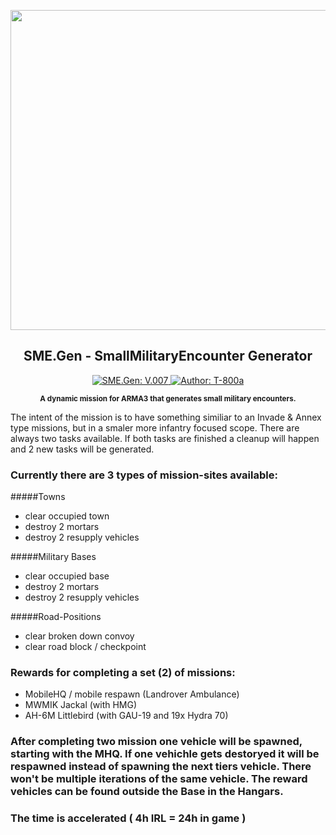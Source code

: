 <p align="center">
    <img src="https://github.com/T-800a/SME.Gen/blob/master/SMEGen_logo_tp.png" width="512">
</p>
<h2 align="center">SME.Gen - SmallMilitaryEncounter Generator</h2>
<p align="center">
    <a href="#">
        <img src="https://img.shields.io/badge/SME.Gen-V.007-green.svg?style=flat-square" alt="SME.Gen: V.007">
    </a>
    <a href="#">
        <img src="http://img.shields.io/badge/Author-T--800a-blue.svg?style=flat-square" alt="Author: T-800a">
    </a>
</p>
<p align="center"><sup><strong>A dynamic mission for ARMA3 that generates small military encounters.</strong></sup></p>

The intent of the mission is to have something similiar to an Invade & Annex type missions, but in a smaler more infantry focused scope. There are always two tasks available. If both tasks are finished a cleanup will happen and 2 new tasks will be generated.

### Currently there are 3 types of mission-sites available:
#####Towns
- clear occupied town
- destroy 2 mortars
- destroy 2 resupply vehicles

#####Military Bases
- clear occupied base
- destroy 2 mortars
- destroy 2 resupply vehicles

#####Road-Positions
- clear broken down convoy
- clear road block / checkpoint

### Rewards for completing a set (2) of missions:
- MobileHQ / mobile respawn (Landrover Ambulance)
- MWMIK Jackal (with HMG)
- AH-6M Littlebird (with GAU-19 and 19x Hydra 70)

### After completing two mission one vehicle will be spawned, starting with the MHQ. If one vehichle gets destoryed it will be respawned instead of spawning the next tiers vehicle. There won't be multiple iterations of the same vehicle. The reward vehicles can be found outside the Base in the Hangars.

### The time is accelerated ( 4h IRL = 24h in game )
